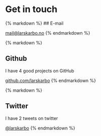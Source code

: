 # Get in touch


<div class="grid responsive">
<div class="third">
{% markdown %}
## E-mail


[mail@larskarbo.no](mailto:mail@larskarbo.no)
{% endmarkdown %}
</div>
<div class="third">
{% markdown %}

## Github

I have 4 good projects on GitHub

[github.com/larskarbo](https://github.com/larskarbo)
{% endmarkdown %}
</div>
<div class="third">
{% markdown %}

## Twitter

I have 2 tweets on twitter

[@larskarbo](https://twitter.com/larskarbo)
{% endmarkdown %}
</div>
</div>